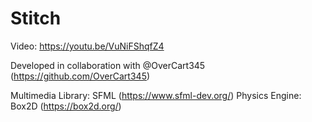 # Stitch
Video: https://youtu.be/VuNiFShqfZ4

Developed in collaboration with @OverCart345 (https://github.com/OverCart345)

Multimedia Library: SFML (https://www.sfml-dev.org/)
Physics Engine: Box2D (https://box2d.org/)
